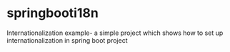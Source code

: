 # springbooti18n
Internationalization example- a simple project which shows how to set up internationalization in spring boot project

